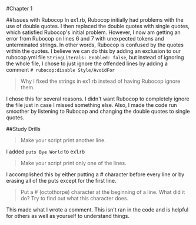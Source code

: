 #Chapter 1

##Issues with Rubocop
In ex1.rb, Rubocop initially had problems with the use of double quotes. I then replaced the double quotes with single quotes, which satisfied Rubocop's initial problem. However, I now am getting an error from Rubocop on lines 6 and 7 with unexpected tokens and unterminated strings. In other words, Rubocop is confused by the quotes within the quotes.
I believe we can do this by adding an exclusion to our rubocop.yml file `StringLiterals:
                                                                           Enabled: false`, but instead of ignoring the whole file, I chose to just ignore the offended lines by adding a comment `# rubocop:disable Style/AvoidFor`

> Why I fixed the strings in ex1.rb instead of having Rubocop ignore them.

I chose this for several reasons. I didn't want Rubocop to completely ignore the file just in case I missed something else. Also, I made the code run smoother by listening to Rubocop and changing the double quotes to single quotes.

##Study Drills

> Make your script print another line.

I added `puts Bye World` to ex1.rb

> Make your script print only one of the lines.

I accomplished this by either putting a # character before every line or by erasing all of the puts except for the first line.

> Put a # (octothorpe) character at the beginning of a line. What did it do? Try to find out what this character does.

This made what I wrote a comment. This isn't ran in the code and is helpful for others as well as yourself to understand things.
